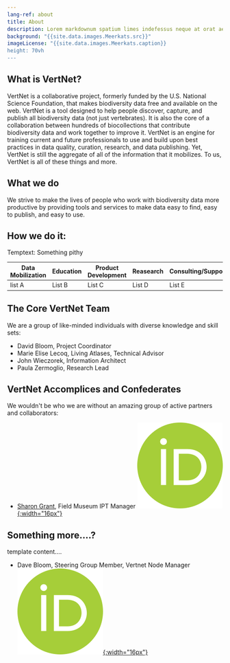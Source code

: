 ```yaml
---
lang-ref: about
title: About
description: Lorem markdownum spatium limes indefessus neque at orat aestuat
background: "{{site.data.images.Meerkats.src}}"
imageLicense: "{{site.data.images.Meerkats.caption}}
height: 70vh
---
```


## What is VertNet?

VertNet is a collaborative project, formerly funded by the U.S. National Science Foundation, that makes biodiversity data free and available on the web. VertNet is a tool designed to help people discover, capture, and publish all biodiversity data (not just vertebrates). It is also the core of a collaboration between hundreds of biocollections that contribute biodiversity data and work together to improve it. VertNet is an engine for training current and future professionals to use and build upon best practices in data quality, curation, research, and data publishing. Yet, VertNet is still the aggregate of all of the information that it mobilizes. To us, VertNet is all of these things and more.

## What we do

We strive to make the lives of people who work with biodiversity data more productive by providing tools and services to make data easy to find, easy to publish, and easy to use.

## How we do it:

Temptext: Something pithy


| Data Mobilization | Education | Product Development | Reasearch | Consulting/Support | Standards |
| ----------- | ----------- | ----------- | -------------- | --------------- | ------------- |
| list A | List B | List C | List D | List E | List F |



## The Core VertNet Team

We are a group of like-minded individuals with diverse knowledge and skill sets:
* David Bloom, Project Coordinator
* Marie Elise Lecoq, Living Atlases, Technical Advisor
* John Wieczorek, Information Architect
* Paula Zermoglio, Research Lead


## VertNet Accomplices and Confederates

We wouldn't be who we are without an amazing group of active partners and collaborators:

* [Sharon Grant](https://www.fieldmuseum.org/about/staff/profile/11), Field Museum IPT Manager [![ORCiD](/assets/images/200px-ORCID_iD.png){:width="16px"}](https://orcid.org/0000-0002-0201-732X)

## Something more....?
template content....
* Dave Bloom, Steering Group Member, Vertnet Node Manager [![ORCiD](/assets/images/200px-ORCID_iD.png){:width="16px"}](https://orcid.org/0000-0003-1273-1807)
